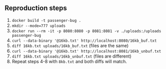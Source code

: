 ## Reproduction steps

1. `docker build -t passenger-bug .`
2. `mkdir --mode=777 uploads`
3. `docker run --rm -it -p 8080:8080 -p 8081:8081 -v ./uploads:/uploads passenger-bug`
5. `curl --data-binary '@16kb.txt' http://localhost:8080/16kb_buf.txt`
6. `diff 16kb.txt uploads/16kb_buf.txt` (files are the same)
7. `curl --data-binary '@16kb.txt' http://localhost:8081/16kb_unbuf.txt`
8. `diff 16kb.txt uploads/16kb_unbuf.txt` (files are different)
9. Repeat steps 4-8 with `8kb.txt` and both diffs will match.
